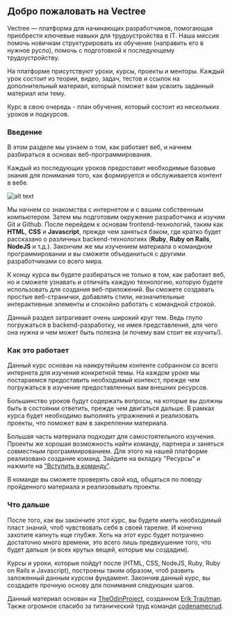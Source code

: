 ## Добро пожаловать на Vectree

Vectree — платформа для начинающих разработчиков, помогающая приобрести ключевые навыки для трудоустройства в IT. Наша миссия помочь новичкам структурировать их обучение (направить его в нужное русло), помочь с подготовкой к последующему трудоустройству.

На платформе присутствуют уроки, курсы, проекты и менторы. Каждый урок состоит из теории, видео, задач, тестов и ссылок на дополнительный материал, который поможет вам усвоить заданный материал или тему.

Курс в свою очередь - план обучения, который состоит из нескольких уроков и подкурсов.

### Введение

В этом разделе мы узнаем о том, как работает веб, и начнем разбираться в основах веб-программирования.

Каждый из последующих уроков предоставит необходимые базовые знания для понимания того, как формируется и обслуживается контент в вебе.

![alt text](https://user-images.githubusercontent.com/4215285/55289692-6db00300-53d2-11e9-8c72-a49c7b41d5d4.jpeg)

Мы начнем со знакомства с интернетом и с вашим собственным компьютером. Затем мы подготовим окружение разработчика и изучим Git и Github. После перейдем к основам frontend-технологий, таким как **HTML**, **CSS** и **Javascript**, прежде чем заняться бэком, где кратко будет рассказано о различных backend-технологиях (**Ruby**, **Ruby on Rails**, **NodeJS** и т.д.). Закончим же мы изучением материала о командном программировании и вы сможете объединиться с другими разработчиками со всего мира.

К концу курса вы будете разбираться не только в том, как работает веб, но и сможете узнавать и отличать каждую технологию, которую будете использовать для создания веб-приложений. Вы сможете создавать простые веб-странички, добавлять стили, незначительные интерактивные элементы и спокойно работать с командной строкой.

Данный раздел затрагивает очень широкий круг тем. Ведь глупо погружаться в backend-разработку, не имея представления, для чего она нужна и чем может быть полезна (и почему вам стоит ее изучить!).

### Как это работает

Данный курс основан на наикрутейшем контенте собранном со всего интернета для изучения конкретной темы. На каждом уроке мы постараемся предоставить необходимый контекст, прежде чем погружаться в изучение предоставленных вам внешних ресурсов.

Большинство уроков будут содержать вопросы, на которые вы должны быть в состоянии ответить, прежде чем двигаться дальше. В рамках курса будет необходимо выполнять упражнения и реализовать проекты, что поможет вам в закреплении материала.

Большая часть материала подходит для самостоятельного изучения. Проекты же хорошая возможность найти команду, партнера и заняться совместным программированием. Для этого на нашей платформе реализовано создание команд. Зайдите на вкладку "Ресурсы" и нажмите на ["Вступить в команду"](https://vectree.ru/teams/22).

В команде вы сможете проверять свой код, общаться по поводу пройденного материала и реализовывать проекты.

### Что дальше

После того, как вы закончите этот курс, вы будете иметь необходимый пласт знаний, чтоб чувствовать себя в своей тарелке. И конечно захотите капнуть еще глубже. Хоть на этот курс будет потрачено достаточно много времени, это всего лишь предвкушение того, что будет дальше (и всех крутых вещей, которые мы создадим).

Курсы и уроки, которые пойдут после (HTML, CSS, NodeJS, Ruby, Ruby on Rails и Javascript), построены таким образом, чтоб развить заложенный данным курсом фундамент. Закончив данный курс, вы создадите прочную основу для понимания следующих шагов.

<p class="source">Данный материал основан на <a href="https://github.com/TheOdinProject">TheOdinProject</a>, созданном <a href="https://github.com/eriktrautman">Erik Trautman</a>. Также огромное спасибо за титанический труд команде <a href="https://github.com/codenamecrud/curriculum">codenamecrud</a>.</p>
